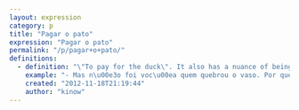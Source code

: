 ```yaml
---
layout: expression
category: p
title: "Pagar o pato"
expression: "Pagar o pato"
permalink: "/p/pagar+o+pato/"
definitions:
  - definition: "\"To pay for the duck\". It also has a nuance of being fooled into a bad situation, but not as bad as in \"comprar gato por lebre\". It is more of \"things happened, and by a combination of foolishness/naivete/randomness, I got stuck in a bad situation\"."
    example: "- Mas n\u00e3o foi voc\u00ea quem quebrou o vaso. Por que voc\u00ea vai pagar por ele?\n- Eu sempre acabo pagando o pato."
    created: "2012-11-18T21:19:44"
    author: "kinow"
---
```


